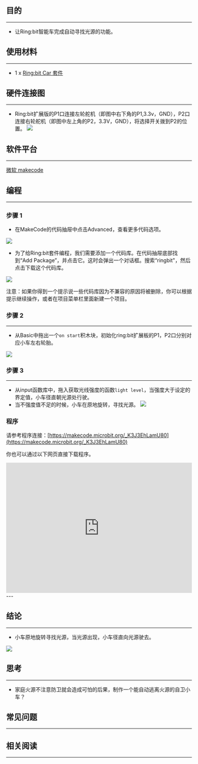 ## 目的
---

- 让Ring:bit智能车完成自动寻找光源的功能。

## 使用材料
---

- 1 x [Ring:bit Car 套件](https://www.elecfreaks.com/estore/elecfreaks-ring-bit.html)


## 硬件连接图
---
- Ring:bit扩展版的P1口连接左轮舵机（即图中右下角的P1,3.3v，GND），P2口连接右轮舵机（即图中左上角的P2，3.3V，GND），将选择开关拨到P2的位置。
![](https://i.imgur.com/MT6Y00d.png)

## 软件平台
---
[微软 makecode](https://makecode.microbit.org/#)
 

## 编程
---
### 步骤 1
- 在MakeCode的代码抽屉中点击Advanced，查看更多代码选项。

![](https://i.imgur.com/2qCyzQ7.png)

- 为了给Ring:bit套件编程，我们需要添加一个代码库。在代码抽屉底部找到“Add Package”，并点击它。这时会弹出一个对话框。搜索“ringbit"，然后点击下载这个代码库。

![](https://i.imgur.com/1Wq2Mov.jpg)

注意：如果你得到一个提示说一些代码库因为不兼容的原因将被删除，你可以根据提示继续操作，或者在项目菜单栏里面新建一个项目。

### 步骤 2
---
- 从Basic中拖出一个`on start`积木块，初始化ring:bit扩展板的P1，P2口分别对应小车左右轮胎。

![](https://i.imgur.com/RFccHpJ.png)

### 步骤 3
---
- 从input函数库中，拖入获取光线强度的函数`light level`，当强度大于设定的界定值，小车径直朝光源处行驶。
- 当不强度值不足的时候，小车在原地旋转，寻找光源。
![](https://i.imgur.com/i1lAR3X.png)




### 程序

请参考程序连接：[https://makecode.microbit.org/_K3J3EhLamU80](https://makecode.microbit.org/_K3J3EhLamU80)

你也可以通过以下网页直接下载程序。

<div style="position:relative;height:0;padding-bottom:70%;overflow:hidden;"><iframe style="position:absolute;top:0;left:0;width:100%;height:100%;" src="https://makecode.microbit.org/#pub:_K3J3EhLamU80" frameborder="0" sandbox="allow-popups allow-forms allow-scripts allow-same-origin"></iframe></div>  
---

## 结论
---

- 小车原地旋转寻找光源，当光源出现，小车径直向光源驶去。

![](https://i.imgur.com/e1PY6hc.gif)

## 思考
---

- 家庭火源不注意防卫就会造成可怕的后果，制作一个能自动逃离火源的自卫小车？

## 常见问题
---


## 相关阅读  
---


